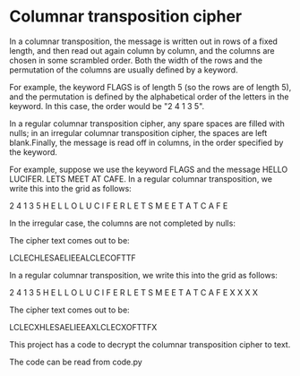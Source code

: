 # Columnar transposition cipher

In a columnar transposition, the message is written out in rows of a fixed length, and then read out again column by column, and the columns are chosen in some scrambled order. Both the width of the rows and the permutation of the columns are usually defined by a keyword.

For example, the keyword FLAGS is of length 5 (so the rows are of length 5), and the permutation is defined by the alphabetical order of the letters in the keyword. In this case, the order would be "2 4 1 3 5".
 
In a regular columnar transposition cipher, any spare spaces are filled with nulls; in an irregular columnar transposition cipher, the spaces are left blank.Finally, the message is read off in columns, in the order specified by the keyword.
 
For example, suppose we use the keyword FLAGS and the message HELLO LUCIFER. LETS MEET AT CAFE. In a regular columnar transposition, we write this into the grid as follows:
 
 
2 4 1 3 5
H E L L O
L U C I F
E R L E T
S M E E T
A T C A F
E

In the irregular case, the columns are not completed by nulls:

The cipher text comes out to be:

LCLECHLESAELIEEALCLECOFTTF

In a regular columnar transposition, we write this into the grid as follows:

2 4 1 3 5
H E L L O
L U C I F
E R L E T
S M E E T
A T C A F
E X X X X

The cipher text comes out to be:

LCLECXHLESAELIEEAXLCLECXOFTTFX



This project has a code to decrypt the columnar transposition cipher to text.

The code can be read from code.py

